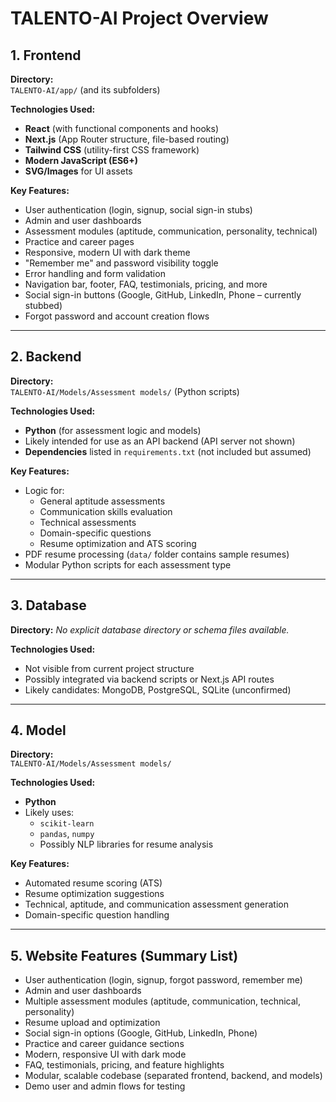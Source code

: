 # TALENTO-AI Project Overview

## 1. Frontend

**Directory:**  
`TALENTO-AI/app/` (and its subfolders)

**Technologies Used:**  
- **React** (with functional components and hooks)  
- **Next.js** (App Router structure, file-based routing)  
- **Tailwind CSS** (utility-first CSS framework)  
- **Modern JavaScript (ES6+)**  
- **SVG/Images** for UI assets

**Key Features:**  
- User authentication (login, signup, social sign-in stubs)  
- Admin and user dashboards  
- Assessment modules (aptitude, communication, personality, technical)  
- Practice and career pages  
- Responsive, modern UI with dark theme  
- "Remember me" and password visibility toggle  
- Error handling and form validation  
- Navigation bar, footer, FAQ, testimonials, pricing, and more  
- Social sign-in buttons (Google, GitHub, LinkedIn, Phone – currently stubbed)  
- Forgot password and account creation flows

---

## 2. Backend

**Directory:**  
`TALENTO-AI/Models/Assessment models/` (Python scripts)

**Technologies Used:**  
- **Python** (for assessment logic and models)  
- Likely intended for use as an API backend (API server not shown)  
- **Dependencies** listed in `requirements.txt` (not included but assumed)

**Key Features:**  
- Logic for:
  - General aptitude assessments  
  - Communication skills evaluation  
  - Technical assessments  
  - Domain-specific questions  
  - Resume optimization and ATS scoring  
- PDF resume processing (`data/` folder contains sample resumes)  
- Modular Python scripts for each assessment type

---

## 3. Database

**Directory:**
_No explicit database directory or schema files available._

**Technologies Used:**  
- Not visible from current project structure  
- Possibly integrated via backend scripts or Next.js API routes  
- Likely candidates: MongoDB, PostgreSQL, SQLite (unconfirmed)

---

## 4. Model

**Directory:**  
`TALENTO-AI/Models/Assessment models/`

**Technologies Used:**  
- **Python**  
- Likely uses:
  - `scikit-learn`  
  - `pandas`, `numpy`  
  - Possibly NLP libraries for resume analysis

**Key Features:**  
- Automated resume scoring (ATS)  
- Resume optimization suggestions  
- Technical, aptitude, and communication assessment generation  
- Domain-specific question handling

---

## 5. Website Features (Summary List)

- User authentication (login, signup, forgot password, remember me)  
- Admin and user dashboards  
- Multiple assessment modules (aptitude, communication, technical, personality)  
- Resume upload and optimization  
- Social sign-in options (Google, GitHub, LinkedIn, Phone)  
- Practice and career guidance sections  
- Modern, responsive UI with dark mode  
- FAQ, testimonials, pricing, and feature highlights  
- Modular, scalable codebase (separated frontend, backend, and models)  
- Demo user and admin flows for testing
